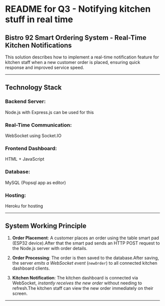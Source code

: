 # README for Q3 - Notifying kitchen stuff in real time

## Bistro 92 Smart Ordering System - Real-Time Kitchen Notifications

This solution describes how to implement a real-time notification feature for kitchen staff when a new customer order is placed, ensuring quick response and improved service speed.

---

## Technology Stack

### Backend Server: 
 Node.js with Express.js can be used for this
### Real-Time Communication:
 WebSocket using Socket.IO
### Frontend Dashboard: 
HTML + JavaScript
### Database: 
MySQL (Popsql app as editor)
### Hosting: 
Heroku for hosting

---

## System Working Principle

1. **Order Placement**:
   A customer places an order using the table smart pad (ESP32 device).After that the smart pad sends an HTTP POST request to the Node.js server with order details.

2. **Order Processing**:
   The order is then saved to the database.After saving, the server *emits a WebSocket event* (`newOrder`) to all connected kitchen dashboard clients.

3. **Kitchen Notification**:
   The kitchen dashboard is connected via WebSocket, *instantly receives the new order* without needing to refresh.The kitchen staff can view the new order immediately on their screen.

---

